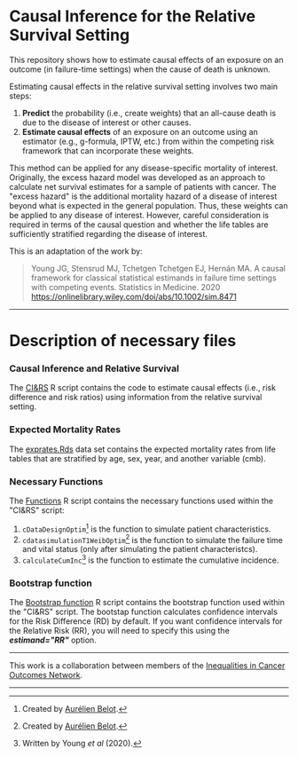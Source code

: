 # Causal Inference for the Relative Survival Setting

This repository shows how to estimate causal effects of an exposure on an outcome (in failure-time settings) when the cause of death is unknown. 

Estimating causal effects in the relative survival setting involves two main steps:
  1) **Predict** the probability (i.e., create weights) that an all-cause death is due to the disease of interest or other causes. 
  2) **Estimate causal effects** of an exposure on an outcome using an estimator (e.g., g-formula, IPTW, etc.) from within the competing risk framework that can incorporate these weights.

This method can be applied for any disease-specific mortality of interest. Originally, the excess hazard model was developed as an approach to calculate net survival estimates for a sample of patients with cancer. The "excess hazard" is the additional mortality hazard of a disease of interest beyond what is expected in the general population. Thus, these weights can be applied to any disease of interest. However, careful consideration is required in terms of the causal question and whether the life tables are sufficiently stratified regarding the disease of interest. 

This is an adaptation of the work by: 
> Young JG, Stensrud MJ, Tchetgen Tchetgen EJ, Hernán MA. A causal framework for classical statistical estimands in failure time settings with competing events. Statistics in Medicine. 2020 https://onlinelibrary.wiley.com/doi/abs/10.1002/sim.8471

---

# Description of necessary files

### Causal Inference and Relative Survival
The [CI&RS](https://github.com/mattyjsmith/CI-RS/blob/main/CI%26RS.R) R script contains the code to estimate causal effects (i.e., risk difference and risk ratios) using information from the relative survival setting.

### Expected Mortality Rates
The [exprates.Rds](https://github.com/mattyjsmith/CI-RS/blob/main/exprates.Rds) data set contains the expected mortality rates from life tables that are stratified by age, sex, year, and another variable (cmb).

### Necessary Functions
The [Functions](https://github.com/mattyjsmith/CI-RS/blob/main/Functions.R) R script contains the necessary functions used within the "CI&RS" script:

  1) `cDataDesignOptim`[^1] is the function to simulate patient characteristics. 
  2) `cdatasimulationT1WeibOptim`[^1] is the function to simulate the failure time and vital status (only after simulating the patient characteristcs).
  3) `calculateCumInc`[^2] is the function to estimate the cumulative incidence.

### Bootstrap function
The [Bootstrap function](https://github.com/mattyjsmith/CI-RS/blob/main/Bootstrap%20function.R) R script contains the bootstrap function used within the "CI&RS" script. The bootstap function calculates confidence intervals for the Risk Difference (RD) by default. If you want confidence intervals for the Relative Risk (RR), you will need to specify this using the ***estimand="RR"*** option.

---

This work is a collaboration between members of the [Inequalities in Cancer Outcomes Network](https://icon.lshtm.ac.uk/).

---

[^1]: Created by [Aurélien Belot](https://github.com/AurelienBelot). 

[^2]: Written by Young *et al* (2020).
